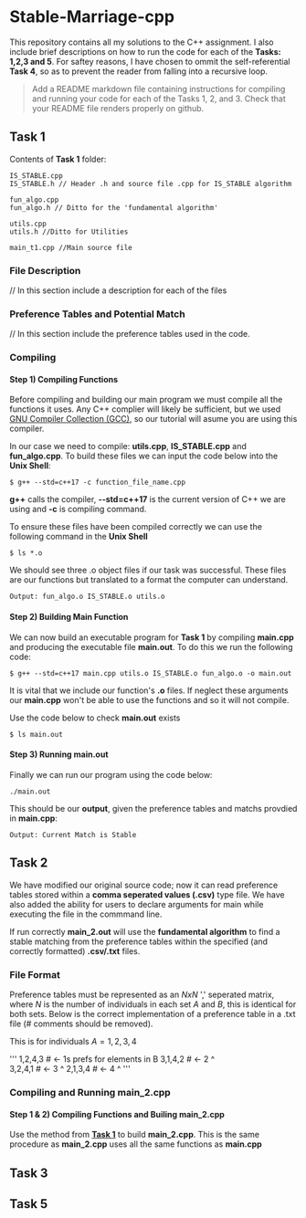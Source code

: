 # Stable-Marriage-cpp
This repository contains all my solutions to the C++ assignment. I also include brief descriptions on how to run the code for each of the **Tasks: 1,2,3 and 5**. For saftey reasons, I have chosen to ommit the self-referential **Task 4**, so as to prevent the reader from falling into a recursive loop.

>Add a README markdown file containing instructions for compiling and running your code for each of the Tasks 1, 2, and 3. Check that your README file renders properly on github.

## Task 1

Contents of **Task 1** folder:
```
IS_STABLE.cpp
IS_STABLE.h // Header .h and source file .cpp for IS_STABLE algorithm 

fun_algo.cpp
fun_algo.h // Ditto for the 'fundamental algorithm'

utils.cpp
utils.h //Ditto for Utilities

main_t1.cpp //Main source file 

```
### File Description
// In this section include a description for each of the files 

### Preference Tables and Potential Match 
// In this section include the preference tables used in the code.


### Compiling

#### Step 1) Compiling Functions

Before compiling and building our main program we must compile all the functions it uses. Any C++ complier will likely be sufficient, but we used [GNU Compiler Collection (GCC)](https://gcc.gnu.org/), so our tutorial will asume you are using this compiler.

In our case we need to compile: **utils.cpp**, **IS_STABLE.cpp** and **fun_algo.cpp**. To build these files we can input the code below into the **Unix Shell**:
```
$ g++ --std=c++17 -c function_file_name.cpp 
```
**g++** calls the compiler, **--std=c++17** is the current version of C++ we are using and **-c** is compiling command.

To ensure these files have been compiled correctly we can use the following command in the **Unix Shell**
```
$ ls *.o
```
We should see three .o object files if our task was successful. These files are our functions but translated to a format the computer can understand.
```
Output: fun_algo.o IS_STABLE.o utils.o
```

#### Step 2) Building Main Function

We can now build an executable program for **Task 1** by compiling **main.cpp** and producing the executable file **main.out**. To do this we run the following code:
```
$ g++ --std=c++17 main.cpp utils.o IS_STABLE.o fun_algo.o -o main.out
```
It is vital that we include our function's **.o** files. If neglect these arguments our **main.cpp** won't be able to use the functions and so it will not compile. 

Use the code below to check **main.out** exists
```
$ ls main.out
```

#### Step 3) Running main.out
Finally we can run our program using the code below:
```
./main.out
```
This should be our **output**, given the preference tables and matchs provdied in **main.cpp**:
```
Output: Current Match is Stable
```
## Task 2
We have modified our original source code; now it can read preference tables stored within a **comma seperated values (.csv)** type file. We have also added the ability for users to declare arguments for main while executing the file in the commmand line.

If run correctly **main_2.out** will use the **fundamental algorithm** to find a stable matching from the preference tables within the specified (and correctly formatted) **.csv/.txt** files.

### File Format
Preference tables must be represented as an $NxN$ ',' seperated matrix, where $N$ is the number of individuals in each set $A$ and $B$, this is identical for both sets. Below is the correct implementation of a preference table in a .txt file (# comments should be removed).

This is for individuals $A  = {1,2,3,4}$

'''
1,2,4,3 # <- 1s prefs for elements in B 
3,1,4,2 # <- 2 ^       
3,2,4,1 # <- 3 ^
2,1,3,4 # <- 4 ^
'''
### Compiling and Running main_2.cpp

#### Step 1 & 2) Compiling Functions and Builing main_2.cpp
Use the method from [**Task 1**](###task1) to build **main_2.cpp**. This is the same procedure as **main_2.cpp** uses all the same functions as **main.cpp**


## Task 3


## Task 5
